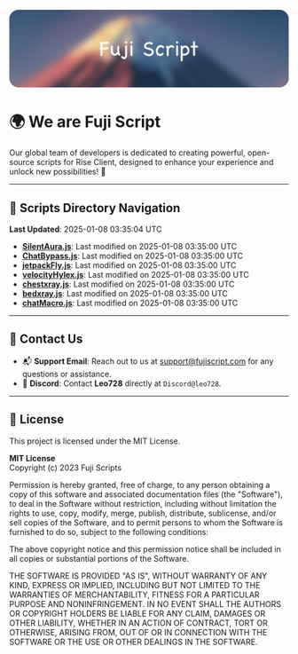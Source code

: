 ![Banner](.github/b.webp)

# 🌍 **We are Fuji Script**

Our global team of developers is dedicated to creating powerful, open-source scripts for Rise Client, designed to enhance your experience and unlock new possibilities! 🌟

---
<!-- SCRIPTS_NAVIGATION_START -->
## 📂 **Scripts Directory Navigation**

**Last Updated**: 2025-01-08 03:35:04 UTC

- **[SilentAura.js](scripts/SilentAura.js)**: Last modified on 2025-01-08 03:35:00 UTC
- **[ChatBypass.js](scripts/ChatBypass.js)**: Last modified on 2025-01-08 03:35:00 UTC
- **[jetpackFly.js](scripts/jetpackFly.js)**: Last modified on 2025-01-08 03:35:00 UTC
- **[velocityHylex.js](scripts/velocityHylex.js)**: Last modified on 2025-01-08 03:35:00 UTC
- **[chestxray.js](scripts/chestxray.js)**: Last modified on 2025-01-08 03:35:00 UTC
- **[bedxray.js](scripts/bedxray.js)**: Last modified on 2025-01-08 03:35:00 UTC
- **[chatMacro.js](scripts/chatMacro.js)**: Last modified on 2025-01-08 03:35:00 UTC

<!-- SCRIPTS_NAVIGATION_END -->

---

## 💬 **Contact Us**  
- 📬 **Support Email**: Reach out to us at [support@fujiscript.com](mailto:support@fujiscript.com) for any questions or assistance.  
- 💬 **Discord**: Contact **Leo728** directly at `Discord@leo728`.

---

## 📜 **License**

This project is licensed under the MIT License.  

**MIT License**  
Copyright (c) 2023 Fuji Scripts  

Permission is hereby granted, free of charge, to any person obtaining a copy of this software and associated documentation files (the "Software"), to deal in the Software without restriction, including without limitation the rights to use, copy, modify, merge, publish, distribute, sublicense, and/or sell copies of the Software, and to permit persons to whom the Software is furnished to do so, subject to the following conditions:  

The above copyright notice and this permission notice shall be included in all copies or substantial portions of the Software.  

THE SOFTWARE IS PROVIDED "AS IS", WITHOUT WARRANTY OF ANY KIND, EXPRESS OR IMPLIED, INCLUDING BUT NOT LIMITED TO THE WARRANTIES OF MERCHANTABILITY, FITNESS FOR A PARTICULAR PURPOSE AND NONINFRINGEMENT. IN NO EVENT SHALL THE AUTHORS OR COPYRIGHT HOLDERS BE LIABLE FOR ANY CLAIM, DAMAGES OR OTHER LIABILITY, WHETHER IN AN ACTION OF CONTRACT, TORT OR OTHERWISE, ARISING FROM, OUT OF OR IN CONNECTION WITH THE SOFTWARE OR THE USE OR OTHER DEALINGS IN THE SOFTWARE.  
